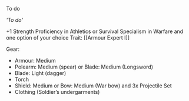 To do

*'To do'*

+1 Strength
Proficiency in Athletics or Survival
Specialism in Warfare and one option of your choice
Trait: [[Armour Expert I]]

Gear:
- Armour: Medium
- Polearm: Medium (spear) or Blade: Medium (Longsword)
- Blade: Light (dagger)
- Torch
- Shield: Medium or Bow: Medium (War bow) and 3x Projectile Set
- Clothing (Soldier’s undergarments)